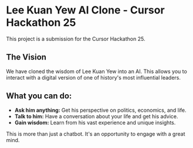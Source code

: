 # Lee Kuan Yew AI Clone - Cursor Hackathon 25

This project is a submission for the Cursor Hackathon 25.

## The Vision

We have cloned the wisdom of Lee Kuan Yew into an AI. This allows you to interact with a digital version of one of history's most influential leaders.

## What you can do:

*   **Ask him anything:** Get his perspective on politics, economics, and life.
*   **Talk to him:** Have a conversation about your life and get his advice.
*   **Gain wisdom:** Learn from his vast experience and unique insights.

This is more than just a chatbot. It's an opportunity to engage with a great mind.
